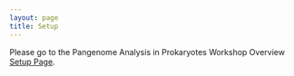 ```yaml
---
layout: page
title: Setup
---
```

Please go to the Pangenome Analysis in Prokaryotes Workshop Overview [Setup Page](https://czirion.github.io/pangenomics-workshop/setup.html).

